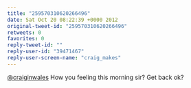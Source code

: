```yaml
---
title: "259570310620266496"
date: Sat Oct 20 08:22:39 +0000 2012
original-tweet-id: "259570310620266496"
retweets: 0
favorites: 0
reply-tweet-id: ""
reply-user-id: "39471467"
reply-user-screen-name: "craig_makes"
---
```

<a href="https://twitter.com/craiginwales">@craiginwales</a> How you feeling this morning sir? Get back ok?
